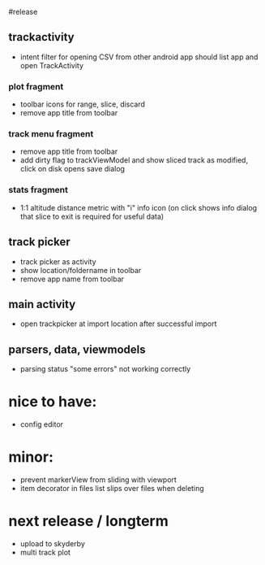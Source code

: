 #release
## trackactivity
* intent filter for opening CSV from other android app should list app and open TrackActivity

### plot fragment
* toolbar icons for range, slice, discard
* remove app title from toolbar

### track menu fragment
* remove app title from toolbar
* add dirty flag to trackViewModel and show sliced track as modified, click on disk opens save dialog

### stats fragment
* 1:1 altitude distance metric with "i" info icon (on click shows info dialog that slice to exit is required for useful data)

## track picker
* track picker as activity
* show location/foldername in toolbar
* remove app name from toolbar

## main activity
* open trackpicker at import location after successful import

## parsers, data, viewmodels
* parsing status "some errors" not working correctly

# nice to have:
* config editor

# minor:
* prevent markerView from sliding with viewport
* item decorator in files list slips over files when deleting

# next release / longterm
* upload to skyderby
* multi track plot